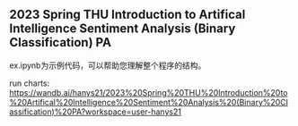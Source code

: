 ## 2023 Spring THU Introduction to Artifical Intelligence Sentiment Analysis (Binary Classification) PA

ex.ipynb为示例代码，可以帮助您理解整个程序的结构。

run charts: https://wandb.ai/hanys21/2023%20Spring%20THU%20Introduction%20to%20Artifical%20Intelligence%20Sentiment%20Analysis%20(Binary%20Classification)%20PA?workspace=user-hanys21
